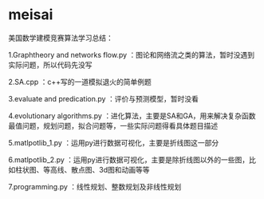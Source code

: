 # meisai
美国数学建模竞赛算法学习总结：

1.Graphtheory and networks flow.py ：图论和网络流之类的算法，暂时没遇到实际问题，所以代码先没写

2.SA.cpp ：c++写的一道模拟退火的简单例题

3.evaluate and predication.py ：评价与预测模型，暂时没看

4.evolutionary algorithms.py ：进化算法，主要是SA和GA，用来解决复杂函数最值问题，规划问题，拟合问题等，一些实际问题得看具体题目描述

5.matlpotlib_1.py ：运用py进行数据可视化，主要是折线图这一部分

6.matlpotlib_2.py ：运用py进行数据可视化，主要是除折线图以外的一些图，比如柱状图、等高线、散点图、3d图和动画等等

7.programming.py ：线性规划、整数规划及非线性规划
